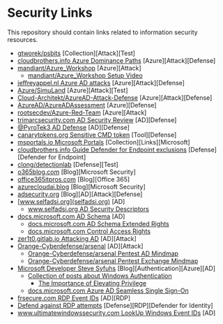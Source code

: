 # Security Links
This repository should contain links related to information security resources.

- [gtworek/psbits](https://github.com/gtworek/psbits) [Collection][Attack][Test]
- [cloudbrothers.info Azure Dominance Paths](https://cloudbrothers.info/en/azure-dominance-paths/) [Azure][Attack][Defense]
- [mandiant/Azure_Workshop](https://github.com/mandiant/Azure_Workshop) [Azure][Attack]
  - [mandiant/Azure_Workshop Setup Video](https://www.youtube.com/watch?v=j20yiY1sArU)
- [jeffreyappel.nl Azure AD attacks](https://jeffreyappel.nl/tips-for-preventing-against-new-modern-identity-attacks-aitm-mfa-fatigue-prt-oauth/) [Azure][Attack][Defense]
- [Azure/SimuLand](https://simulandlabs.com/labs/README.html) [Azure][Attack][Test]
- [Cloud-Architekt/AzureAD-Attack-Defense](https://github.com/Cloud-Architekt/AzureAD-Attack-Defense) [Azure][Attack][Defense]
- [AzureAD/AzureADAssessment](https://github.com/AzureAD/AzureADAssessment) [Azure][Defense]
- [rootsecdev/Azure-Red-Team](https://github.com/rootsecdev/Azure-Red-Team) [Azure][Attack]
- [trimarcsecurity.com AD Security Review](https://www.hub.trimarcsecurity.com/amp/securing-active-directory-performing-an-active-directory-security-review) [AD][Defense]
- [@PyroTek3 AD Defense](https://twitter.com/PyroTek3/status/1499746968830197761) [AD][Defense]
- [canarytokens.org Sensitive CMD token](https://docs.canarytokens.org/guide/sensitive-cmd-token.html) [Tool][Defense]
- [msportals.io Microsoft Portals](https://msportals.io/) [Collection][Links][Microsoft]
- [cloudbrothers.info Guide Defender for Endpoint exclusions](https://cloudbrothers.info/en/guide-to-defender-exclusions/) [Defense][Defender for Endpoint]
- [clong/detectionlab](https://github.com/clong/detectionlab) [Defense][Test]
- [o365blog.com](https://o365blog.com/) [Blog][Microsoft Security]
- [office365itpros.com](https://office365itpros.com/) [Blog][Office 365]
- [azurecloudai.blog](https://azurecloudai.blog/) [Blog][Microsoft Security]
- [adsecurity.org](https://adsecurity.org/) [Blog][AD][Attack][Defense]
- [www.selfadsi.org](selfadsi.org) [AD]
  - [www.selfadsi.org AD Security Descriptors](http://www.selfadsi.org/deep-inside/ad-security-descriptors.htm)
- [docs.microsoft.com AD Schema](https://docs.microsoft.com/en-us/windows/win32/adschema/active-directory-schema) [AD]
  - [docs.microsoft.com AD Schema Extended Rights](https://docs.microsoft.com/en-us/windows/win32/adschema/extended-rights)
  - [docs.microsoft.com Control Access Rights](https://docs.microsoft.com/en-us/openspecs/windows_protocols/ms-adts/1522b774-6464-41a3-87a5-1e5633c3fbbb)
- [zer1t0.gitlab.io Attacking AD](https://zer1t0.gitlab.io/posts/attacking_ad/) [AD][Attack]
- [Orange-Cyberdefense/arsenal](https://github.com/Orange-Cyberdefense/arsenal) [AD][Attack]
  - [Orange-Cyberdefense/arsenal Pentest AD Mindmap](https://github.com/Orange-Cyberdefense/arsenal/blob/master/mindmap/pentest_ad.png)
  - [Orange-Cyberdefense/arsenal Pentest Exchange Mindmap](https://github.com/Orange-Cyberdefense/arsenal/blob/master/mindmap/Pentesting_MS_Exchange_Server_on_the_Perimeter.png)
- [Microsoft Developer Steve Syfuhs](https://syfuhs.net/) [Blog][Authentication][Azure][AD]
  - [Collection of posts about Windows Authentication](https://syfuhs.net/understanding-windows-auth)
    - [The Importance of Elevating Privilege](https://syfuhs.net/2011/08/28/the-importance-of-elevating-privilege/) 
  - [docs.microsoft.com Azure AD Seamless Single Sign-On](https://docs.microsoft.com/en-us/azure/active-directory/hybrid/how-to-connect-sso)
- [frsecure.com RDP Event IDs](https://frsecure.com/blog/rdp-connection-event-logs/) [AD][RDP]
- [Defend against RDP attempts](https://www.linkedin.com/pulse/detect-investigate-resolve-freerdp-attacks-using-pasquier-ceh) [Defense][RDP][Defender for Identity]
- [www.ultimatewindowssecurity.com LookUp Windows Event IDs](https://www.ultimatewindowssecurity.com/securitylog/encyclopedia/default.aspx) [AD]

